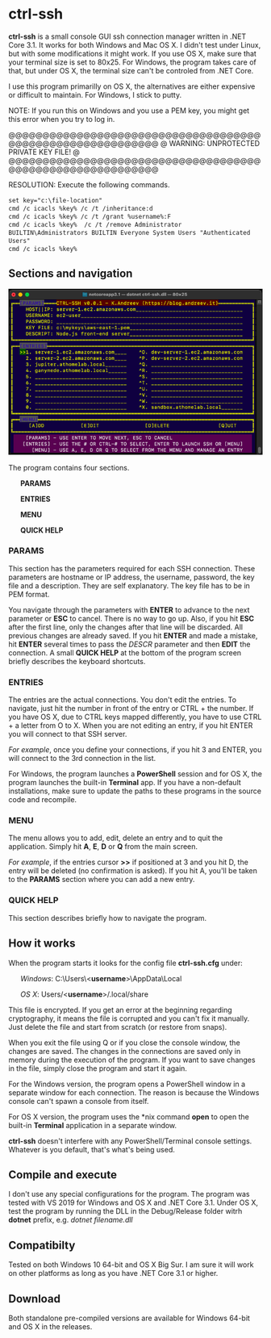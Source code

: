 # ctrl-ssh
**ctrl-ssh** is a small console GUI ssh connection manager written in .NET Core 3.1. It works for both Windows and Mac OS X. I didn't test under Linux, but with some modifications it might work. If you use OS X, make sure that your terminal size is set to 80x25. For Windows, the program takes care of that, but under OS X, the terminal size can't be controled from .NET Core.

I use this program primarilly on OS X, the alternatives are either expensive or difficult to maintain. For Windows, I stick to putty.

NOTE: If you run this on Windows and you use a PEM key, you might get this error when you try to log in.

@@@@@@@@@@@@@@@@@@@@@@@@@@@@@@@@@@@@@@@@@@@@@@@@@@@@@@@@@@@
@         WARNING: UNPROTECTED PRIVATE KEY FILE!          @
@@@@@@@@@@@@@@@@@@@@@@@@@@@@@@@@@@@@@@@@@@@@@@@@@@@@@@@@@@@

RESOLUTION: Execute the following commands.
```
set key="c:\file-location"
cmd /c icacls %key% /c /t /inheritance:d
cmd /c icacls %key% /c /t /grant %username%:F
cmd /c icacls %key%  /c /t /remove Administrator BUILTIN\Administrators BUILTIN Everyone System Users "Authenticated Users"
cmd /c icacls %key%
```
## Sections and navigation

![ctrl-ssh under OSX screenshot ](ctrl-ssh_screenshot.png)

The program contains four sections.

<ul>

**PARAMS**

**ENTRIES**

**MENU**

**QUICK HELP**
</ul>

### **PARAMS**
This section has the parameters required for each SSH connection. These parameters are hostname or IP address, the username, password, the key file and a description. They are self explanatory. The key file has to be in PEM format. 

You navigate through the parameters with **ENTER** to advance to the next parameter or **ESC** to cancel. There is no way to go up. Also, if you hit **ESC** after the first line, only the changes after that line will be discarded. All previous changes are already saved. 
If you hit **ENTER** and made a mistake, hit **ENTER** several times to pass the *DESCR* parameter and then **EDIT** the connection.  A small **QUICK HELP** at the bottom of the program screen briefly describes the keyboard shortcuts. 

### **ENTRIES**
The entries are the actual connections. You don't edit the entries. To navigate, just hit the number in front of the entry or CTRL + the number. If you have OS X, due to CTRL keys mapped differently, you have to use CTRL + a letter from O to X.
When you are not editing an entry, if you hit ENTER you will connect to that SSH server. 

*For example*, once you define your connections, if you hit 3 and ENTER, you will connect to the 3rd connection in the list.

For Windows, the program launches a **PowerShell** session and for OS X, the program launches the built-in **Terminal** app. If you have a non-default installations, make sure to update the paths to these programs in the source code and recompile. 

### **MENU**
The menu allows you to add, edit, delete an entry and to quit the application. Simply hit **A**, **E**, **D** or **Q** from the main screen. 

*For example*, if the entries cursor **>>** if positioned at 3 and you hit D, the entry will be deleted (no confirmation is asked). If you hit A, you'll be taken to the **PARAMS** section where you can add a new entry.

### **QUICK HELP**
This section describes briefly how to navigate the program. 

## How it works
When the program starts it looks for the config file **ctrl-ssh.cfg** under:
<ul>

*Windows*: C:\Users\\&lt;**username**&gt;\AppData\Local

*OS X*: Users/&lt;**username**&gt;/.local/share
</ul>

This file is encrypted. If you get an error at the beginning regarding cryptography, it means the file is corrupted and you can't fix it manually. Just delete the file and start from scratch (or restore from snaps).

When you exit the file using Q or if you close the console window, the changes are saved. The changes in the connections are saved only in memory during the execution of the program. If you want to save changes in the file, simply close the program and start it again.

For the Windows version, the program opens a PowerShell window in a separate window for each connection. The reason is because the Windows console can't spawn a console from itself. 

For OS X version, the program uses the *nix command **open** to open the built-in **Terminal** application in a separate window. 

**ctrl-ssh** doesn't interfere with any PowerShell/Terminal console settings. Whatever is you default, that's what's being used. 

## Compile and execute
I don't use any special configurations for the program. The program was tested with VS 2019 for Windows and OS X and .NET Core 3.1. Under OS X, test the program by running the DLL in the Debug/Release folder witrh **dotnet** prefix, e.g. *dotnet filename.dll*

## Compatibilty
Tested on both Windows 10 64-bit and OS X Big Sur. I am sure it will work on other platforms as long as you have .NET Core 3.1 or higher. 

## Download
Both standalone pre-compiled versions are available for Windows 64-bit and OS X in the releases.



